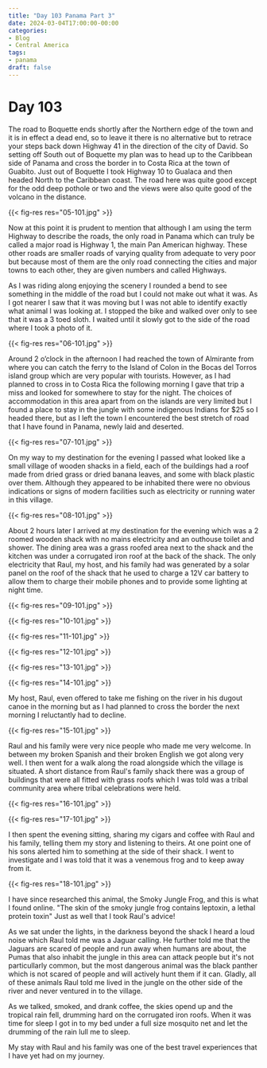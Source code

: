 ```yaml
---
title: "Day 103 Panama Part 3"
date: 2024-03-04T17:00:00-00:00
categories:
- Blog
- Central America
tags:
- panama
draft: false
---
```


# Day 103

The road to Boquette ends shortly after the Northern edge of the town and it is in effect a dead end, so to leave it there is no alternative but to retrace your steps back down Highway 41 in the direction of the city of David. So setting off South out of Boquette my plan was to head up to the Caribbean side of Panama and cross the border in to Costa Rica at the town of Guabito. Just out of Boquette I took Highway 10 to Gualaca and then headed North to the Caribbean coast. The road here was quite good except for the odd deep pothole or two and the views were also quite good of the volcano in the distance.

{{< fig-res res="05-101.jpg" >}}

Now at this point it is prudent to mention that although I am using the term Highway to describe the roads, the only road in Panama which can truly be called a major road is Highway 1, the main Pan American highway. These other roads are smaller roads of varying quality from adequate to very poor but because most of them are the only road connecting the cities and major towns to each other, they are given numbers and called Highways.

As I was riding along enjoying the scenery I rounded a bend to see something in the middle of the road but I could not make out what it was. As I got nearer I saw that it was moving but I was not able to identify exactly what animal I was looking at. I stopped the bike and walked over only to see that it was a 3 toed sloth. I waited until it slowly got to the side of the road where I took a photo of it.

{{< fig-res res="06-101.jpg" >}}

Around 2 o’clock in the afternoon I had reached the town of Almirante from where you can catch the ferry to the Island of Colon in the Bocas del Torros island group which are very popular with tourists. However, as I had planned to cross in to Costa Rica the following morning I gave that trip a miss and looked for somewhere to stay for the night. The choices of accommodation in this area apart from on the islands are very limited but I found a place to stay in the jungle with some indigenous Indians for $25 so I headed there, but as I left the town I encountered the best stretch of road that I have found in Panama, newly laid and deserted.

{{< fig-res res="07-101.jpg" >}}

On my way to my destination for the evening I passed what looked like a small village of wooden shacks in a field, each of the buildings had a roof made from dried grass or dried banana leaves, and some with black plastic over them. Although they appeared to be inhabited there were no obvious indications or signs of modern facilities such as electricity or running water in this village.

{{< fig-res res="08-101.jpg" >}}

About 2 hours later I arrived at my destination for the evening which was a 2 roomed wooden shack with no mains electricity and an outhouse toilet and shower. The dining area was a grass roofed area next to the shack and the kitchen was under a corrugated iron roof at the back of the shack. The only electricity that Raul, my host, and his family had was generated by a solar panel on the roof of the shack that he used to charge a 12V car battery to allow them to charge their mobile phones and to provide some lighting at night time. 

{{< fig-res res="09-101.jpg" >}}

{{< fig-res res="10-101.jpg" >}}

{{< fig-res res="11-101.jpg" >}}

{{< fig-res res="12-101.jpg" >}}

{{< fig-res res="13-101.jpg" >}}

{{< fig-res res="14-101.jpg" >}}

My host, Raul, even offered to take me fishing on the river in his dugout canoe in the morning but as I had planned to cross the border the next morning I reluctantly had to decline. 

{{< fig-res res="15-101.jpg" >}}

Raul and his family were very nice people who made me very welcome. In between my broken Spanish and their broken English we got along very well. I then went for a walk along the road alongside which the village is situated. A short distance from Raul's family shack there was a group of buildings that were all fitted with grass roofs which I was told was a tribal community area where tribal celebrations were held.  

{{< fig-res res="16-101.jpg" >}}

{{< fig-res res="17-101.jpg" >}}

I then spent the evening sitting, sharing my cigars and coffee with Raul and his family, telling them my story and listening to theirs. At one point one of his sons alerted him to something at the side of their shack. I went to investigate and I was told that it was a venemous frog and to keep away from it.

{{< fig-res res="18-101.jpg" >}}

I have since researched this animal, the Smoky Jungle Frog, and this is what I found online. "The skin of the smoky jungle frog contains leptoxin, a lethal protein toxin" Just as well that I took Raul's advice!

As we sat under the lights, in the darkness beyond the shack I heard a loud noise which Raul told me was a Jaguar calling. He further told me that the Jaguars are scared of people and run away when humans are about, the Pumas that also inhabit the jungle in this area can attack people but it's not particullarly common, but the most dangerous animal was the black panther which is not scared of people and will actively hunt them if it can. Gladly, all of these animals Raul told me lived in the jungle on the other side of the river and never ventured in to the village.

As we talked, smoked, and drank coffee, the skies opend up and the tropical rain fell, drumming hard on the corrugated iron roofs. When it was time for sleep I got in to my bed under a full size mosquito net and let the drumming of the rain lull me to sleep. 

My stay with Raul and his family was one of the best travel experiences that I have yet had on my journey.
